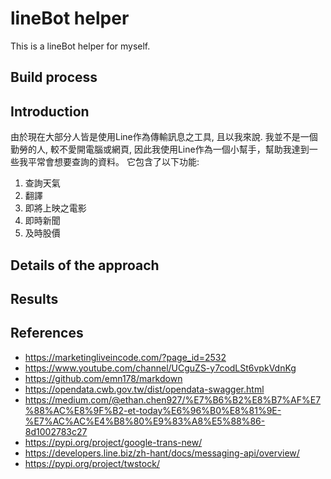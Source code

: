 # lineBot helper
  This is a lineBot helper for myself.
## Build process
  


## Introduction
  由於現在大部分人皆是使用Line作為傳輸訊息之工具, 且以我來說. 我並不是一個勤勞的人, 較不愛開電腦或網頁, 因此我使用Line作為一個小幫手，幫助我達到一些我平常會想要查詢的資料。
  它包含了以下功能:
  1. 查詢天氣
  2. 翻譯
  3. 即將上映之電影
  4. 即時新聞
  5. 及時股價

## Details of the approach

## Results

## References
+ https://marketingliveincode.com/?page_id=2532
+ https://www.youtube.com/channel/UCguZS-y7codLSt6vpkVdnKg
+ https://github.com/emn178/markdown
+ https://opendata.cwb.gov.tw/dist/opendata-swagger.html
+ https://medium.com/@ethan.chen927/%E7%B6%B2%E8%B7%AF%E7%88%AC%E8%9F%B2-et-today%E6%96%B0%E8%81%9E-%E7%AC%AC%E4%B8%80%E9%83%A8%E5%88%86-8d1002783c27
+ https://pypi.org/project/google-trans-new/
+ https://developers.line.biz/zh-hant/docs/messaging-api/overview/
+ https://pypi.org/project/twstock/
